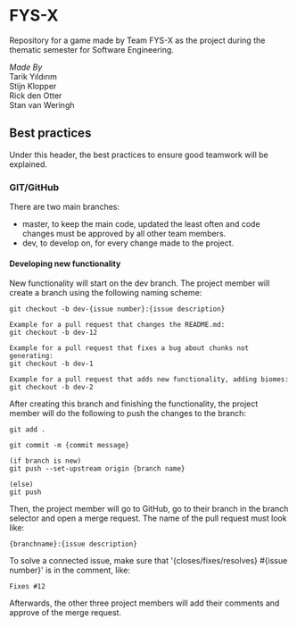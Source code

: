 # FYS-X
Repository for a game made by Team FYS-X as the project during the thematic semester for Software Engineering.

_Made By_<br>
Tarik Yıldırım <br>
Stijn Klopper <br>
Rick den Otter <br>
Stan van Weringh <br>

## Best practices
Under this header, the best practices to ensure good teamwork will be explained.

### GIT/GitHub
There are two main branches:

- master, to keep the main code, updated the least often and code changes must be approved by all other team members.
- dev, to develop on, for every change made to the project.

#### Developing new functionality
New functionality will start on the dev branch. The project member will create a branch using the following naming scheme:
```
git checkout -b dev-{issue number}:{issue description}

Example for a pull request that changes the README.md:
git checkout -b dev-12

Example for a pull request that fixes a bug about chunks not generating:
git checkout -b dev-1

Example for a pull request that adds new functionality, adding biomes:
git checkout -b dev-2
```

After creating this branch and finishing the functionality, the project member will do the following to push the changes to the branch:
```
git add .

git commit -m {commit message}

(if branch is new)
git push --set-upstream origin {branch name}

(else)
git push
```

Then, the project member will go to GitHub, go to their branch in the branch selector and open a merge request.
The name of the pull request must look like:
```
{branchname}:{issue description}
```

To solve a connected issue, make sure that '{closes/fixes/resolves} #{issue number}' is in the comment, like:
```
Fixes #12
``` 

Afterwards, the other three project members will add their comments and approve of the merge request.